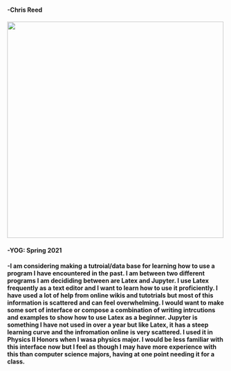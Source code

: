 #### -Chris Reed
#### <img src="ChirsReed.jpg" width = "500" height = "500">
#### -YOG: Spring 2021
#### -I am considering making a tutroial/data base for learning how to use a program I have encountered in the past. I am between two different programs I am decididing between are Latex and Jupyter. I use Latex frequently as a text editor and I want to learn how to use it proficiently. I have used a lot of help from online wikis and tutotrials but most of this information is scattered and can feel overwhelming. I would want to make some sort of interface or compose a combination of writing intrcutions and examples to show how to use Latex as a beginner. Jupyter is something I have not used in over a year but like Latex, it has a steep learning curve and the infromation online is very scattered. I used it in Physics II Honors when I wasa physics major. I would be less familiar with this interface now but I feel as though I may have more experience with this than computer science majors, having at one point needing it for a class. 

